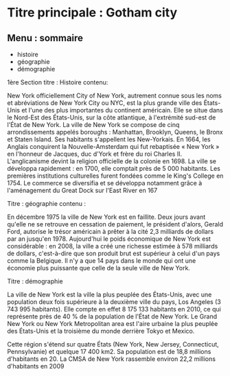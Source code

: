 # Titre principale : Gotham city

## Menu : sommaire
	
* histoire
* géographie
* démographie

1ère Section 
titre : Histoire
contenu:

New York officiellement City of New York, autrement connue sous les noms et 
abréviations de New York City ou NYC, est la plus grande ville des États-Unis 
et l'une des plus importantes du continent américain. Elle se situe dans 
le Nord-Est des États-Unis, sur la côte atlantique, 
à l'extrémité sud-est de l'État de New York. 
La ville de New York se compose de cinq arrondissements appelés boroughs : 
Manhattan, Brooklyn, Queens, le Bronx et Staten Island. 
Ses habitants s'appellent les New-Yorkais. En 1664, 
les Anglais conquirent la Nouvelle-Amsterdam qui fut 
rebaptisée « New York » en l'honneur de Jacques, 
duc d'York et frère du roi Charles II. 
L'anglicanisme devint la religion officielle 
de la colonie en 1698. La ville se développa rapidement : 
en 1700, elle comptait près de 5 000 habitants. 
Les premières institutions culturelles furent fondées comme 
le King's College en 1754. Le commerce se diversifia et se développa notamment 
grâce à l'aménagement du Great Dock sur l'East River en 167 	



Titre : géographie
contenu :

En décembre 1975 la ville de New York est en faillite. 
Deux jours avant qu'elle ne se retrouve en cessation de paiement, 
le président d'alors, Gerald Ford, autorise le trésor américain à prêter à 
la cité 2,3 milliards de dollars par an jusqu'en 1978. 
Aujourd'hui le poids économique de New York est considérable : 
en 2008, la ville a créé une richesse estimée à 578 milliards 
de dollars, c'est-à-dire que son produit brut est supérieur à 
celui d'un pays comme la Belgique. 
Il n'y a que 14 pays dans le monde qui ont 
une économie plus puissante que celle de la seule ville de New York. 

Titre : démographie

La ville de New York est la ville la plus peuplée des États-Unis, avec une population deux fois supérieure à la deuxième ville du pays, 
Los Angeles (3 743 995 habitants). Elle compte en effet 8 175 133 
habitants en 2010, ce qui représente près de 40 % 
de la population de l'État de New York. 
Le Grand New York ou New York 
Metropolitan area est l'aire urbaine la plus peuplée des 
États-Unis et la troisième du monde derrière Tokyo et Mexico. 

Cette région s'étend sur quatre 
États (New York, New Jersey, Connecticut, Pennsylvanie) 
et quelque 17 400 km2. Sa population est de 18,8 millions 
d'habitants en 20. La CMSA de New York rassemble environ 22,2 
millions d'habitants en 2009 